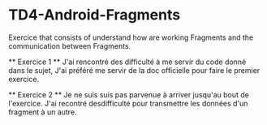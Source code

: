 # TD4-Android-Fragments
Exercice that consists of understand how are working Fragments and the communication between Fragments.

** Exercice 1 **
J'ai rencontré des difficulté à me servir du code donné dans le sujet,
J'ai préféré me servir de la doc officielle pour faire le premier exercice.

** Exercice 2 **
Je ne suis suis pas parvenue à arriver jusqu'au bout de l'exercice.
J'ai recontré desdifficulté pour transmettre les données d'un fragment à un autre.

